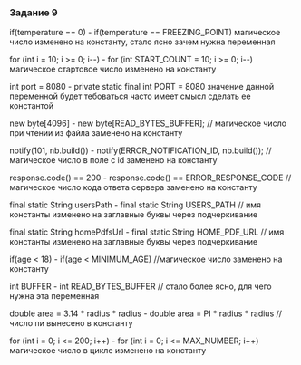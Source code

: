 ### Задание 9

if(temperature == 0) - if(temperature == FREEZING_POINT)
магическое число изменено на константу, стало ясно зачем нужна переменная

for (int i = 10; i >= 0; i--) - for (int START_COUNT = 10; i >= 0; i--)
магическое стартовое число изменено на константу

int port = 8080 - private static final int PORT = 8080
значение данной переменной будет тебоваться часто имеет смысл сделать ее константой

new byte[4096] - new byte[READ_BYTES_BUFFER];
// магическое число при чтении из файла заменено на константу

notify(101, nb.build()) - notify(ERROR_NOTIFICATION_ID, nb.build());
// магическое число в поле с id заменено на константу

response.code() == 200 - response.code() == ERROR_RESPONSE_CODE
// магическое число кода ответа сервера заменено на константу

final static String usersPath - final static String USERS_PATH
// имя константы изменено на заглавные буквы через подчеркивание

final static String homePdfsUrl - final static String HOME_PDF_URL
// имя константы изменено на заглавные буквы через подчеркивание

if(age < 18) - if(age < MINIMUM_AGE)
//магическое число заменено на константу

int BUFFER - int READ_BYTES_BUFFER
// стало более ясно, для чего нужна эта переменная

double area = 3.14 * radius * radius - double area = PI * radius * radius
//число пи вынесено в константу

for (int i = 0; i <= 200; i++) - for (int i = 0; i <= MAX_NUMBER; i++)
магическое число в цикле изменено на константу





